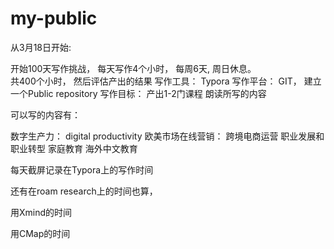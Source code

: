 # my-public

从3月18日开始:

开始100天写作挑战， 每天写作4个小时， 每周6天, 周日休息。  
共400个小时， 然后评估产出的结果
写作工具： Typora
写作平台： GIT， 建立一个Public repository
写作目标： 产出1-2门课程
朗读所写的内容

可以写的内容有：

数字生产力： digital productivity
欧美市场在线营销： 
跨境电商运营
职业发展和职业转型
家庭教育
海外中文教育

每天截屏记录在Typora上的写作时间

还有在roam research上的时间也算，

用Xmind的时间

用CMap的时间



